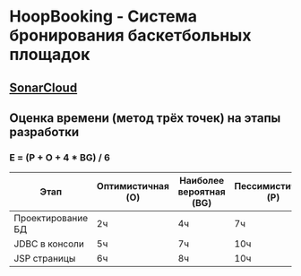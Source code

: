 # HoopBooking - Система бронирования баскетбольных площадок 

## [SonarCloud](https://sonarcloud.io/project/configuration?id=Melekit235_HoopBooking)


## Оценка времени (метод трёх точек) на этапы разработки
### E = (P + O + 4 * BG) / 6

| Этап | Оптимистичная (O) | Наиболее вероятная (BG) | Пессимистичная (P) | Посчитанная (E) |Фактическая |
|-|-|-|-|-|-
| Проектирование БД | 2ч | 4ч | 7ч | 4,8ч | 5,5ч|
| JDBC в консоли | 5ч | 7ч | 10ч | 4,8ч | 7,1ч |
| JSP страницы | 6ч | 8ч | 10ч | 8ч | |





